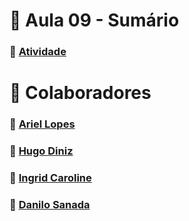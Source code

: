 # 📌 Aula 09 - Sumário
### 🔗 [Atividade](https://github.com/Caroline-githubb/Aula09/blob/master/Aula09/Program.cs)

# 📌 Colaboradores
### 🔗 [Ariel Lopes](https://github.com/ArielLopes888)
### 🔗 [Hugo Diniz](https://github.com/Hugogdiniz)
### 🔗 [Ingrid Caroline](https://github.com/Caroline-githubb)
### 🔗 [Danilo Sanada](https://github.com/hiroyuki222)
